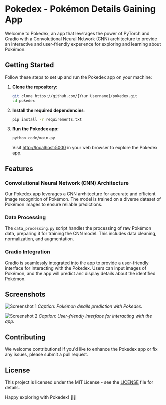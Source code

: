 # Pokedex - Pokémon Details Gaining App

Welcome to Pokedex, an app that leverages the power of PyTorch and Gradio with a Convolutional Neural Network (CNN) architecture to provide an interactive and user-friendly experience for exploring and learning about Pokémon.


## Getting Started

Follow these steps to set up and run the Pokedex app on your machine:

1. **Clone the repository:**

    ```bash
    git clone https://github.com/[Your Username]/pokedex.git
    cd pokedex
    ```

2. **Install the required dependencies:**

    ```bash
    pip install -r requirements.txt
    ```

3. **Run the Pokedex app:**

    ```bash
    python code/main.py
    ```

    Visit [http://localhost:5000](http://localhost:5000) in your web browser to explore the Pokedex app.

## Features

### Convolutional Neural Network (CNN) Architecture

Our Pokedex app leverages a CNN architecture for accurate and efficient image recognition of Pokémon. The model is trained on a diverse dataset of Pokémon images to ensure reliable predictions.

### Data Processing

The `data_processing.py` script handles the processing of raw Pokémon data, preparing it for training the CNN model. This includes data cleaning, normalization, and augmentation.

### Gradio Integration

Gradio is seamlessly integrated into the app to provide a user-friendly interface for interacting with the Pokedex. Users can input images of Pokémon, and the app will predict and display details about the identified Pokémon.

## Screenshots

![Screenshot 1](screenshots/Screenshot_1.png)
*Caption: Pokémon details prediction with Pokedex.*

![Screenshot 2](screenshots/Screenshot_2.png)
*Caption: User-friendly interface for interacting with the app.*

## Contributing

We welcome contributions! If you'd like to enhance the Pokedex app or fix any issues, please submit a pull request.

## License

This project is licensed under the MIT License - see the [LICENSE](LICENSE) file for details.

Happy exploring with Pokedex! 🚀✨


